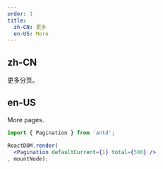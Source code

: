```yaml
---
order: 1
title:
  zh-CN: 更多
  en-US: More
---
```


## zh-CN

更多分页。

## en-US

More pages.

````jsx
import { Pagination } from 'antd';

ReactDOM.render(
  <Pagination defaultCurrent={1} total={500} />
, mountNode);
````
